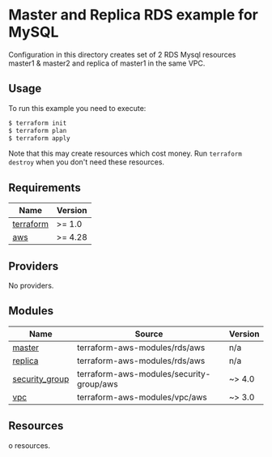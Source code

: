 # Master and Replica RDS example for MySQL

Configuration in this directory creates set of 2 RDS Mysql resources master1 & master2 and replica of master1 in the same VPC.

## Usage

To run this example you need to execute:

```bash
$ terraform init
$ terraform plan
$ terraform apply
```

Note that this may create resources which cost money. Run `terraform destroy` when you don't need these resources.

<!-- BEGINNING OF PRE-COMMIT-TERRAFORM DOCS HOOK -->
## Requirements

| Name | Version |
|------|---------|
| <a name="requirement_terraform"></a> [terraform](#requirement\_terraform) | >= 1.0 |
| <a name="requirement_aws"></a> [aws](#requirement\_aws) | >= 4.28 |

## Providers

No providers.

## Modules

| Name | Source | Version |
|------|--------|---------|
| <a name="module_master"></a> [master](#module\_master) | terraform-aws-modules/rds/aws | n/a |
| <a name="module_replica"></a> [replica](#module\_replica) | terraform-aws-modules/rds/aws | n/a |
| <a name="module_security_group"></a> [security\_group](#module\_security\_group) | terraform-aws-modules/security-group/aws | ~> 4.0 |
| <a name="module_vpc"></a> [vpc](#module\_vpc) | terraform-aws-modules/vpc/aws | ~> 3.0 |

## Resources

o resources.
